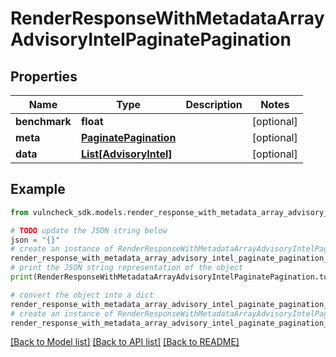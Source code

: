 # RenderResponseWithMetadataArrayAdvisoryIntelPaginatePagination


## Properties

Name | Type | Description | Notes
------------ | ------------- | ------------- | -------------
**benchmark** | **float** |  | [optional] 
**meta** | [**PaginatePagination**](PaginatePagination.md) |  | [optional] 
**data** | [**List[AdvisoryIntel]**](AdvisoryIntel.md) |  | [optional] 

## Example

```python
from vulncheck_sdk.models.render_response_with_metadata_array_advisory_intel_paginate_pagination import RenderResponseWithMetadataArrayAdvisoryIntelPaginatePagination

# TODO update the JSON string below
json = "{}"
# create an instance of RenderResponseWithMetadataArrayAdvisoryIntelPaginatePagination from a JSON string
render_response_with_metadata_array_advisory_intel_paginate_pagination_instance = RenderResponseWithMetadataArrayAdvisoryIntelPaginatePagination.from_json(json)
# print the JSON string representation of the object
print(RenderResponseWithMetadataArrayAdvisoryIntelPaginatePagination.to_json())

# convert the object into a dict
render_response_with_metadata_array_advisory_intel_paginate_pagination_dict = render_response_with_metadata_array_advisory_intel_paginate_pagination_instance.to_dict()
# create an instance of RenderResponseWithMetadataArrayAdvisoryIntelPaginatePagination from a dict
render_response_with_metadata_array_advisory_intel_paginate_pagination_from_dict = RenderResponseWithMetadataArrayAdvisoryIntelPaginatePagination.from_dict(render_response_with_metadata_array_advisory_intel_paginate_pagination_dict)
```
[[Back to Model list]](../README.md#documentation-for-models) [[Back to API list]](../README.md#documentation-for-api-endpoints) [[Back to README]](../README.md)


